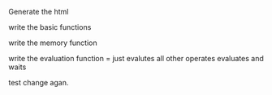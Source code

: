Generate the html

write the basic functions

write the memory function

write the evaluation function
 = just evalutes
 all other operates evaluates and waits

 test change agan.